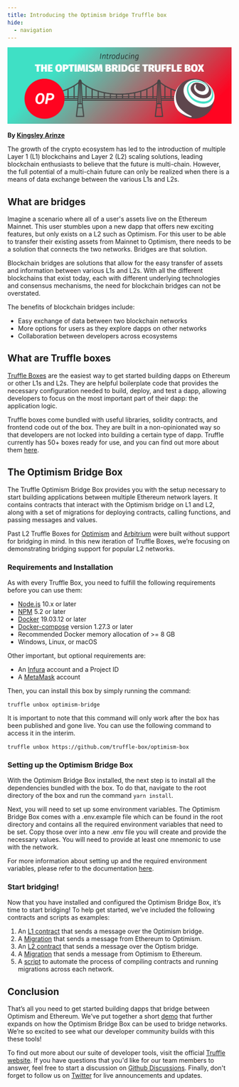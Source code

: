 ```yaml
---
title: Introducing the Optimism bridge Truffle box
hide:
  - navigation
---
```


![ganache v7 banner](./optimism-bridge.png)

**By [Kingsley Arinze](https://twitter.com/heydamali)**

The growth of the crypto ecosystem has led to the introduction of multiple Layer 1 (L1) blockchains and Layer 2 (L2) scaling solutions, leading blockchain enthusiasts to believe that the future is multi-chain. However, the full potential of a multi-chain future can only be realized when there is a means of data exchange between the various L1s and L2s.

## What are bridges 
Imagine a scenario where all of a user's assets live on the Ethereum Mainnet. This user stumbles upon a new dapp that offers new exciting features, but only exists on a L2 such as Optimism. For this user to be able to transfer their existing assets from Mainnet to Optimism, there needs to be a solution that connects the two networks. Bridges are that solution. 

Blockchain bridges are solutions that allow for the easy transfer of assets and information between various L1s and L2s. With all the different blockchains that exist today, each with different underlying technologies and consensus mechanisms, the need for blockchain bridges can not be overstated.

The benefits of blockchain bridges include: 

- Easy exchange of data between two blockchain networks
- More options for users as they explore dapps on other networks
- Collaboration between developers across ecosystems

## What are Truffle boxes
[Truffle Boxes](https://trufflesuite.com/boxes) are the easiest way to get started building dapps on Ethereum or other L1s and L2s. They are helpful boilerplate code that provides the necessary configuration needed to build, deploy, and test a dapp, allowing developers to focus on the most important part of their dapp: the application logic.

Truffle boxes come bundled with useful libraries, solidity contracts, and frontend code out of the box. They are built in a non-opinionated way so that developers are not locked into building a certain type of dapp. Truffle currently has 50+ boxes ready for use, and you can find out more about them [here](https://trufflesuite.com/boxes).

## The Optimism Bridge Box
The Truffle Optimism Bridge Box provides you with the setup necessary to start building applications between multiple Ethereum network layers. It contains contracts that interact with the Optimism bridge on L1 and L2, along with a set of migrations for deploying contracts, calling functions, and passing messages and values.

Past L2 Truffle Boxes for [Optimism](https://trufflesuite.com/boxes/optimism) and  [Arbitrium](https://trufflesuite.com/boxes/arbitrum) were built without support for bridging in mind. In this new iteration of Truffle Boxes, we’re focusing on demonstrating bridging support for popular L2 networks.

### Requirements and Installation
As with every Truffle Box, you need to fulfill the following requirements before you can use them:

- [Node.js](https://nodejs.org/) 10.x or later
- [NPM](https://docs.npmjs.com/cli/) 5.2 or later
- [Docker](https://docs.docker.com/get-docker/) 19.03.12 or later
- [Docker-compose](https://docs.docker.com/compose/install) version 1.27.3 or later
- Recommended Docker memory allocation of >= 8 GB
- Windows, Linux, or macOS

Other important, but optional requirements are:
- An [Infura](https://infura.io/) account and a Project ID
- A [MetaMask](https://metamask.io/) account

Then, you can install this box by simply running the command:

```
truffle unbox optimism-bridge
```

It is important to note that this command will only work after the box has been published and gone live. You can use the following command to access it in the interim. 

```
truffle unbox https://github.com/truffle-box/optimism-box
```
### Setting up the Optimism Bridge Box
With the Optimism Bridge Box installed, the next step is to install all the dependencies bundled with the box. To do that, navigate to the root directory of the box and run the command `yarn install`.

Next, you will need to set up some environment variables. The Optimism Bridge Box comes with a .env.example file which can be found in the root directory and contains all the required environment variables that need to be set. Copy those over into a new .env file you will create and provide the necessary values. You will need to provide at least one mnemonic to use with the network.

For more information about setting up and the required environment variables, please refer to the documentation [here](https://github.com/truffle-box/optimism-bridge-box/blob/232a6db7784ed9131d5584f0fc16abec92b21a51/README.md#setup).

### Start bridging!
Now that you have installed and configured the Optimism Bridge Box, it’s time to start bridging! To help get started, we’ve included the following contracts and scripts as examples:

1. An [L1 contract](https://github.com/truffle-box/optimism-bridge-box/blob/232a6db7784ed9131d5584f0fc16abec92b21a51/contracts/ethereum/GreeterL1.sol) that sends a message over the Optimism bridge.
2. A [Migration](https://github.com/truffle-box/optimism-bridge-box/blob/232a6db7784ed9131d5584f0fc16abec92b21a51/migrations/3_set_L2_greeting.js) that sends a message from Ethereum to Optimism.
3. An [L2 contract](https://github.com/truffle-box/optimism-bridge-box/blob/232a6db7784ed9131d5584f0fc16abec92b21a51/contracts/optimism/GreeterL2.sol) that sends a message over the Optism bridge.
4. A [Migration](https://github.com/truffle-box/optimism-bridge-box/blob/232a6db7784ed9131d5584f0fc16abec92b21a51/migrations/4_set_L1_greeting.js) that sends a message from Optimism to Ethereum.
5. A [script](https://github.com/truffle-box/optimism-bridge-box/blob/232a6db7784ed9131d5584f0fc16abec92b21a51/scripts/deploy.mjs) to automate the process of compiling contracts and running migrations across each network.

## Conclusion
That’s all you need to get started building dapps that bridge between Optimism and Ethereum. We’ve put together a short [demo](https://github.com/truffle-box/optimism-bridge-box/blob/232a6db7784ed9131d5584f0fc16abec92b21a51/README.md#demo) that further expands on how the Optimism Bridge Box can be used to bridge networks. We’re so excited to see what our developer community builds with this these tools!

To find out more about our suite of developer tools, visit the official [Truffle website](https://trufflesuite.com). If you have questions that you'd like for our team members to answer, feel free to start a discussion on [Github Discussions](https://github.com/orgs/trufflesuite/discussions). Finally, don't forget to follow us on [Twitter](https://twitter.com/trufflesuite) for live announcements and updates.